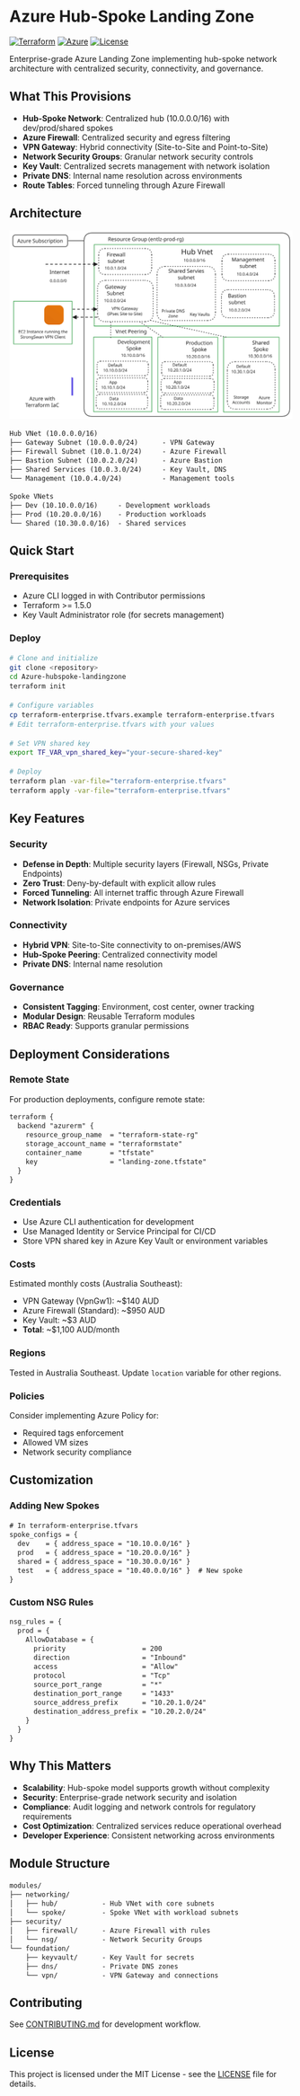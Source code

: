 # Azure Hub-Spoke Landing Zone

[![Terraform](https://img.shields.io/badge/Terraform-1.5+-623CE4?logo=terraform)](https://www.terraform.io/)
[![Azure](https://img.shields.io/badge/Azure-Cloud-0078D4?logo=microsoft-azure)](https://azure.microsoft.com/)
[![License](https://img.shields.io/badge/License-MIT-green.svg)](LICENSE)

Enterprise-grade Azure Landing Zone implementing hub-spoke network architecture with centralized security, connectivity, and governance.

## What This Provisions

- **Hub-Spoke Network**: Centralized hub (10.0.0.0/16) with dev/prod/shared spokes
- **Azure Firewall**: Centralized security and egress filtering
- **VPN Gateway**: Hybrid connectivity (Site-to-Site and Point-to-Site)
- **Network Security Groups**: Granular network security controls
- **Key Vault**: Centralized secrets management with network isolation
- **Private DNS**: Internal name resolution across environments
- **Route Tables**: Forced tunneling through Azure Firewall

## Architecture

![Azure Hub-Spoke Architecture](screenshots/azure-landing-zone-hub-diagram.svg)

```
Hub VNet (10.0.0.0/16)
├── Gateway Subnet (10.0.0.0/24)      - VPN Gateway
├── Firewall Subnet (10.0.1.0/24)     - Azure Firewall
├── Bastion Subnet (10.0.2.0/24)      - Azure Bastion
├── Shared Services (10.0.3.0/24)     - Key Vault, DNS
└── Management (10.0.4.0/24)          - Management tools

Spoke VNets
├── Dev (10.10.0.0/16)     - Development workloads
├── Prod (10.20.0.0/16)    - Production workloads
└── Shared (10.30.0.0/16)  - Shared services
```

## Quick Start

### Prerequisites

- Azure CLI logged in with Contributor permissions
- Terraform >= 1.5.0
- Key Vault Administrator role (for secrets management)

### Deploy

```bash
# Clone and initialize
git clone <repository>
cd Azure-hubspoke-landingzone
terraform init

# Configure variables
cp terraform-enterprise.tfvars.example terraform-enterprise.tfvars
# Edit terraform-enterprise.tfvars with your values

# Set VPN shared key
export TF_VAR_vpn_shared_key="your-secure-shared-key"

# Deploy
terraform plan -var-file="terraform-enterprise.tfvars"
terraform apply -var-file="terraform-enterprise.tfvars"
```

## Key Features

### Security
- **Defense in Depth**: Multiple security layers (Firewall, NSGs, Private Endpoints)
- **Zero Trust**: Deny-by-default with explicit allow rules
- **Forced Tunneling**: All internet traffic through Azure Firewall
- **Network Isolation**: Private endpoints for Azure services

### Connectivity
- **Hybrid VPN**: Site-to-Site connectivity to on-premises/AWS
- **Hub-Spoke Peering**: Centralized connectivity model
- **Private DNS**: Internal name resolution

### Governance
- **Consistent Tagging**: Environment, cost center, owner tracking
- **Modular Design**: Reusable Terraform modules
- **RBAC Ready**: Supports granular permissions

## Deployment Considerations

### Remote State
For production deployments, configure remote state:

```hcl
terraform {
  backend "azurerm" {
    resource_group_name  = "terraform-state-rg"
    storage_account_name = "terraformstate"
    container_name       = "tfstate"
    key                  = "landing-zone.tfstate"
  }
}
```

### Credentials
- Use Azure CLI authentication for development
- Use Managed Identity or Service Principal for CI/CD
- Store VPN shared key in Azure Key Vault or environment variables

### Costs
Estimated monthly costs (Australia Southeast):
- VPN Gateway (VpnGw1): ~$140 AUD
- Azure Firewall (Standard): ~$950 AUD
- Key Vault: ~$3 AUD
- **Total**: ~$1,100 AUD/month

### Regions
Tested in Australia Southeast. Update `location` variable for other regions.

### Policies
Consider implementing Azure Policy for:
- Required tags enforcement
- Allowed VM sizes
- Network security compliance

## Customization

### Adding New Spokes

```hcl
# In terraform-enterprise.tfvars
spoke_configs = {
  dev    = { address_space = "10.10.0.0/16" }
  prod   = { address_space = "10.20.0.0/16" }
  shared = { address_space = "10.30.0.0/16" }
  test   = { address_space = "10.40.0.0/16" }  # New spoke
}
```

### Custom NSG Rules

```hcl
nsg_rules = {
  prod = {
    AllowDatabase = {
      priority                   = 200
      direction                  = "Inbound"
      access                     = "Allow"
      protocol                   = "Tcp"
      source_port_range          = "*"
      destination_port_range     = "1433"
      source_address_prefix      = "10.20.1.0/24"
      destination_address_prefix = "10.20.2.0/24"
    }
  }
}
```

## Why This Matters

- **Scalability**: Hub-spoke model supports growth without complexity
- **Security**: Enterprise-grade network security and isolation
- **Compliance**: Audit logging and network controls for regulatory requirements
- **Cost Optimization**: Centralized services reduce operational overhead
- **Developer Experience**: Consistent networking across environments

## Module Structure

```
modules/
├── networking/
│   ├── hub/           - Hub VNet with core subnets
│   └── spoke/         - Spoke VNet with workload subnets
├── security/
│   ├── firewall/      - Azure Firewall with rules
│   └── nsg/           - Network Security Groups
└── foundation/
    ├── keyvault/      - Key Vault for secrets
    ├── dns/           - Private DNS zones
    └── vpn/           - VPN Gateway and connections
```

## Contributing

See [CONTRIBUTING.md](CONTRIBUTING.md) for development workflow.

## License

This project is licensed under the MIT License - see the [LICENSE](LICENSE) file for details.